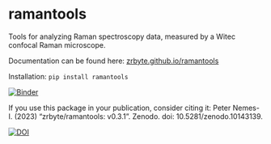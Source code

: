 # ramantools
Tools for analyzing Raman spectroscopy data, measured by a Witec confocal Raman microscope.

Documentation can be found here: [zrbyte.github.io/ramantools](https://zrbyte.github.io/ramantools/)

Installation:
`pip install ramantools`

[![Binder](https://mybinder.org/badge_logo.svg)](https://mybinder.org/v2/gh/zrbyte/ramantools/HEAD?labpath=ramantools%20demo.ipynb)

If you use this package in your publication, consider citing it:
Peter Nemes-I. (2023) “zrbyte/ramantools: v0.3.1”. Zenodo. doi: 10.5281/zenodo.10143139.

[![DOI](https://zenodo.org/badge/DOI/10.5281/zenodo.10143139.svg)](https://doi.org/10.5281/zenodo.10143139)

